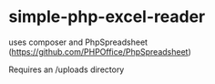 # simple-php-excel-reader

uses composer and PhpSpreadsheet (https://github.com/PHPOffice/PhpSpreadsheet)

Requires an /uploads directory
